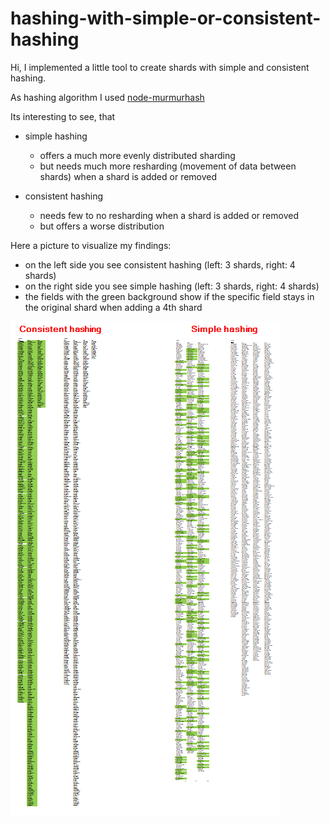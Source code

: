 # hashing-with-simple-or-consistent-hashing

Hi, I implemented a little tool to create shards with simple and consistent hashing.

As hashing algorithm I used [node-murmurhash](https://github.com/perezd/node-murmurhash#readme)

Its interesting to see, that

* simple hashing
  * offers a much more evenly distributed sharding
  * but needs much more resharding (movement of data between shards) when a shard is added or removed

* consistent hashing
  * needs few to no resharding when a shard is added or removed
  * but offers a worse distribution

Here a picture to visualize my findings:
- on the left side you see consistent hashing (left: 3 shards, right: 4 shards)
- on the right side you see simple hashing (left: 3 shards, right: 4 shards)
- the fields with the green background show if the specific field stays in the original shard when adding a 4th shard

![alt text](https://github.com/mindactuate/hashing-with-simple-or-consistent-hashing/blob/970c5a6012fd1e20a34d46e64a4dc3bf1f1892ea/picture_sharding.png)
